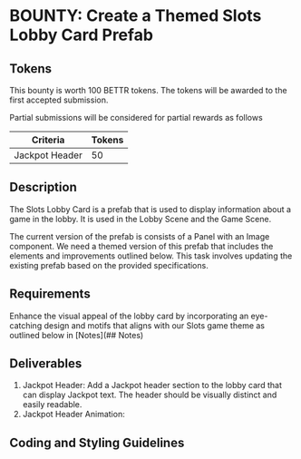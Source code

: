 # BOUNTY: Create a Themed Slots Lobby Card Prefab

## Tokens

This bounty is worth 100 BETTR tokens. The tokens will be awarded to the first accepted submission. 

Partial submissions will be considered for partial rewards as follows

| Criteria       | Tokens |
|----------------| --- |
| Jackpot Header | 50 |

## Description

The Slots Lobby Card is a prefab that is used to display information about a game in the lobby. It is used in the Lobby Scene and the Game Scene.

The current version of the prefab is consists of a Panel with an Image component. We need a themed version of this prefab that includes the elements and improvements outlined below. This task involves updating the existing prefab based on the provided specifications.

## Requirements 

Enhance the visual appeal of the lobby card by incorporating an eye-catching design and motifs that aligns with our Slots game theme as outlined below in [Notes](## Notes)

## Deliverables

1. Jackpot Header: Add a Jackpot header section to the lobby card that can display Jackpot text. The header should be visually distinct and easily readable.
2. Jackpot Header Animation: 


## Coding and Styling Guidelines




